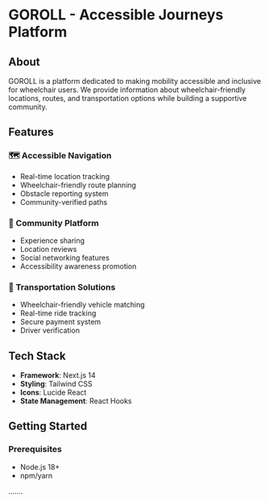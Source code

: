# GOROLL - Accessible Journeys Platform

## About

GOROLL is a platform dedicated to making mobility accessible and inclusive for wheelchair users. We provide information about wheelchair-friendly locations, routes, and transportation options while building a supportive community.

## Features

### 🗺️ Accessible Navigation

- Real-time location tracking
- Wheelchair-friendly route planning
- Obstacle reporting system
- Community-verified paths

### 👥 Community Platform

- Experience sharing
- Location reviews
- Social networking features
- Accessibility awareness promotion

### 🚗 Transportation Solutions

- Wheelchair-friendly vehicle matching
- Real-time ride tracking
- Secure payment system
- Driver verification

## Tech Stack

- **Framework**: Next.js 14
- **Styling**: Tailwind CSS
- **Icons**: Lucide React
- **State Management**: React Hooks

## Getting Started

### Prerequisites

- Node.js 18+
- npm/yarn

.......
